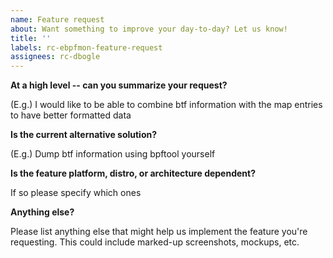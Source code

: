 ```yaml
---
name: Feature request
about: Want something to improve your day-to-day? Let us know!
title: ''
labels: rc-ebpfmon-feature-request
assignees: rc-dbogle
---
```


**At a high level -- can you summarize your request?**

(E.g.) I would like to be able to combine btf information with the map entries
to have better formatted data

**Is the current alternative solution?**

(E.g.) Dump btf information using bpftool yourself

**Is the feature platform, distro, or architecture dependent?**

If so please specify which ones

**Anything else?**

Please list anything else that might help us implement the feature you're requesting. This could include marked-up screenshots, mockups, etc.